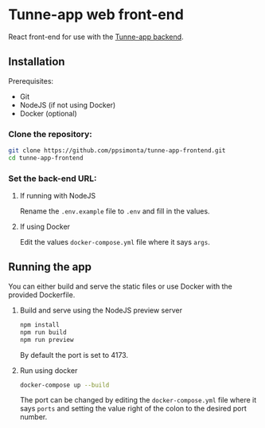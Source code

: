 # Tunne-app web front-end

React front-end for use with the [Tunne-app backend](https://github.com/ppsimonta/tunne-app-backend).

## Installation

Prerequisites:

- Git
- NodeJS (if not using Docker)
- Docker (optional)

### Clone the repository:

```sh
git clone https://github.com/ppsimonta/tunne-app-frontend.git
cd tunne-app-frontend
```

### Set the back-end URL:

1.  If running with NodeJS
    
    Rename the `.env.example` file to `.env` and fill in the values.

2.  If using Docker

    Edit the values `docker-compose.yml` file where it says `args`.

## Running the app

You can either build and serve the static files or use Docker with the provided Dockerfile.

1.  Build and serve using the NodeJS preview server
    ```sh
    npm install
    npm run build
    npm run preview
    ```

    By default the port is set to 4173.

2.  Run using docker
    ```sh
    docker-compose up --build
    ```

    The port can be changed by editing the `docker-compose.yml` file where it says `ports` and setting the value right of the colon to the desired port number.